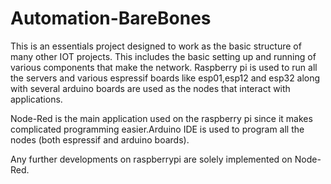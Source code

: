 # Automation-BareBones


This is an essentials project designed to work as the basic structure of many other IOT projects. 
This includes the basic setting up and running of various components that make the network.
Raspberry pi is used to run all the servers and various espressif boards like esp01,esp12 and esp32 along with several arduino boards are used as the nodes that interact with applications.

Node-Red is the main application used on the raspberry pi since it makes complicated programming easier.Arduino IDE is used to program all the nodes (both espressif and arduino boards).

Any further developments on raspberrypi are solely implemented on Node-Red.
